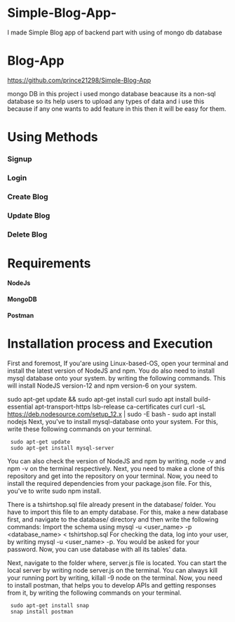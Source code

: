 # Simple-Blog-App-
I made Simple Blog app of backend part with using of mongo db database 


# Blog-App
https://github.com/prince21298/Simple-Blog-App


mongo DB
in this project i used mongo database beacause its a non-sql database so its help users to upload any types of data and i use this because if any one wants to add feature in this then it will be easy for them.

# Using Methods
### Signup
### Login
### Create Blog
### Update Blog
### Delete Blog

# Requirements
#### NodeJs
#### MongoDB
#### Postman

# Installation process and Execution
First and foremost, If you'are using Linux-based-OS, open your terminal and install the latest version of NodeJS and npm. You do also need to install mysql database onto your system. by writing the following commands. This will install NodeJS version-12 and npm version-6 on your system.

   sudo apt-get update && sudo apt-get install curl
   sudo apt install build-essential apt-transport-https lsb-release ca-certificates curl
   curl -sL https://deb.nodesource.com/setup_12.x | sudo -E bash -
   sudo apt install nodejs
Next, you've to install mysql-database onto your system. For this, write these following commands on your terminal.

     sudo apt-get update
     sudo apt-get install mysql-server
   
You can also check the version of NodeJS and npm by writing, node -v and npm -v on the terminal respectively.
Next, you need to make a clone of this repository and get into the repository on your terminal. Now, you need to install the required dependencies from your package.json file. For this, you've to write sudo npm install.

There is a tshirtshop.sql file already present in the database/ folder. You have to import this file to an empty database. For this, make a new database first, and navigate to the database/ directory and then write the following commands:
Import the schema using mysql -u <user_name> -p <database_name> < tshirtshop.sql
For checking the data, log into your user, by writing mysql -u <user_name> -p. You would be asked for your password. Now, you can use database with all its tables' data.

Next, navigate to the folder where, server.js file is located. You can start the local server by writing node server.js on the terminal.
You can always kill your running port by writing, killall -9 node on the terminal.
Now, you need to install postman, that helps you to develop APIs and getting responses from it, by writing the following commands on your terminal.

     sudo apt-get install snap
     snap install postman
